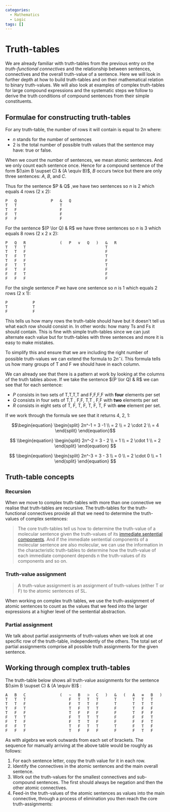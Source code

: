```yaml
---
categories:
  - Mathematics
  - Logic
tags: []
---
```


# Truth-tables

We are already familiar with truth-tables from the previous entry on the
_truth-functional connectives_ and the relationship between sentences,
connectives and the overall truth-value of a sentence. Here we will look in
further depth at how to build truth-tables and on their mathematical relation to
binary truth-values. We will also look at examples of complex truth-tables for
large compound expressions and the systematic steps we follow to derive the
truth conditions of compound sentences from their simple constituents.

## Formulae for constructing truth-tables

For any truth-table, the number of rows it will contain is equal to $2n$ where:

- $n$ stands for the number of sentences
- $2$ is the total number of possible truth values that the sentence may have:
  true or false.

When we count the number of sentences, we mean atomic sentences. And we only
count each sentence once. Hence for a compound sentence of the form
$(\sim B \supset C) & (A \equiv B)$, $B$ occurs twice but there are only three
sentences: $A$, $B$, and $C$.

Thus for the sentence $P & Q$ ,we have two sentences so $n$ is 2 which equals 4
rows (2 x 2):

```
P	Q				P	&	Q
T	T					T
T	F					F
F	T					F
F	F					F
```

For the sentence $(P \lor Q) & R$ we have three sentences so $n$ is 3 which
equals 8 rows (2 x 2 x 2):

```
P	Q	R				(	P	∨	Q	)	&	R
T	T	T									T
T	T	F									F
T	F	T									T
T	F	F									F
F	T	T									T
F	T	F									F
F	F	T									F
F	F	F									F
```

For the single sentence $P$ we have one sentence so $n$ is 1 which equals 2 rows
(2 x 1):

```
P			P
T			T
F			F
```

This tells us how many rows the truth-table should have but it doesn't tell us
what each row should consist in. In other words: how many Ts and Fs it should
contain. This is fine with simple truth-tables since we can just alternate each
value but for truth-tables with three sentences and more it is easy to make
mistakes.

To simplify this and ensure that we are including the right number of possible
truth-values we can extend the formula to $2n^-i$. This formula tells us how
many groups of T and F we should have in each column.

We can already see that there is a pattern at work by looking at the columns of
the truth tables above. If we take the sentence $(P \lor Q) & R$ we can see that
for each sentence:

- $P$ consists in two sets of ${\textsf{T,T,T,T}}$ and ${\textsf{F,F,F,F}}$ with
  **four** elements per set
- $Q$ consists in four sets of ${\textsf{T,T}}$ , ${\textsf{F,F}}$,
  ${\textsf{T,T}}$ , ${\textsf{F,F}}$ with **two** elements per set
- $R$ consists in eight sets of ${\textsf{T}}$, ${\textsf{F}}$, ${\textsf{T}}$,
  ${\textsf{F}}$, ${\textsf{T}}$, ${\textsf{F}}$, ${\textsf{T}}$, ${\textsf{F}}$
  with **one** element per set.

If we work through the formula we see that it returns 4, 2, 1:

$$\begin{equation} \begin{split} 2n^-1 = 3 -1 \\ = 2 \\ = 2 \cdot 2 \\ = 4 \end{split} \end{equation}$$

$$
\\begin{equation} \begin{split} 2n^-2 = 3 - 2 \\ = 1 \\ = 2 \cdot 1 \\ = 2 \end{split} \end{equation}
$$

$$
\\begin{equation} \begin{split} 2n^-3 = 3 - 3 \\ = 0 \\ = 2 \cdot 0 \\ = 1 \end{split} \end{equation}
$$

## Truth-table concepts

### Recursion

When we move to complex truth-tables with more than one connective we realise
that truth-tables are recursive. The truth-tables for the truth-functional
connectives provide all that we need to determine the truth-values of complex
sentences:

> The core truth-tables tell us how to determine the truth-value of a molecular
> sentence given the truth-values of its
> [immediate sentential components](Syntax%20of%20sentential%20logic.md). And if
> the immediate sentential components of a molecular sentence are also
> molecular, we can use the information in the characteristic truth-tables to
> determine how the truth-value of each immediate component depends n the
> truth-values of _its_ components and so on.

### Truth-value assignment

> A truth-value assignment is an assignment of truth-values (either T or F) to
> the atomic sentences of SL.

When working on complex truth tables, we use the truth-assignment of atomic
sentences to count as the values that we feed into the larger expressions at a
higher level of the sentential abstraction.

### Partial assignment

We talk about partial assignments of truth-values when we look at one specific
row of the truth-table, independently of the others. The total set of partial
assignments comprise all possible truth assignments for the given sentence.

## Working through complex truth-tables

The truth-table below shows all truth-value assignments for the sentence
$(\sim B \supset C) & (A \equiv B)$ :

```
A	B	C				(	~	B	⊃	C	)	&	(	A	≡	B	)
T	T	T					F	T	T	T		T		T	T	T
T	T	F					F	T	T	F		T		T	T	T
T	F	T					T	F	T	T		F		T	F	F
T	F	F					T	F	F	F		F		T	F	F
F	T	T					F	T	T	T		F		F	F	T
F	T	F					F	T	T	F		F		F	F	T
F	F	T					T	F	T	T		T		F	T	F
F	F	F					T	F	F	F		F		F	T	F
```

As with algebra we work outwards from each set of brackets. The sequence for
manually arriving at the above table would be roughly as follows:

1. For each sentence letter, copy the truth value for it in each row.
1. Identify the connectives in the atomic sentences and the main overall
   sentence.
1. Work out the truth-values for the smallest connectives and sub-compound
   sentences. The first should always be negation and then the other atomic
   connectives.
1. Feed-in the truth-values of the atomic sentences as values into the main
   connective, through a process of elimination you then reach the core
   truth-assignments:
